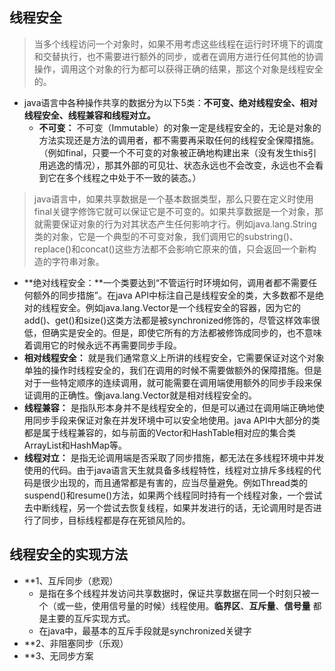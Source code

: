 ## 线程安全
> 当多个线程访问一个对象时，如果不用考虑这些线程在运行时环境下的调度和交替执行，也不需要进行额外的同步，或者在调用方进行任何其他的协调操作，调用这个对象的行为都可以获得正确的结果，那这个对象是线程安全的。
* java语言中各种操作共享的数据分为以下5类：**不可变、绝对线程安全、相对线程安全、线程兼容和线程对立。**
  * **不可变：** 不可变（Immutable）的对象一定是线程安全的，无论是对象的方法实现还是方法的调用者，都不需要再采取任何的线程安全保障措施。（例如final，只要一个不可变的对象被正确地构建出来（没有发生this引用逃逸的情况），那其外部的可见壮、状态永远也不会改变，永远也不会看到它在多个线程之中处于不一致的装态。）
 > java语言中，如果共享数据是一个基本数据类型，那么只要在定义时使用final关键字修饰它就可以保证它是不可变的。如果共享数据是一个对象，那就需要保证对象的行为对其状态产生任何影响才行。例如java.lang.String类的对象，它是一个典型的不可变对象，我们调用它的substring()、replace()和concat()这些方法都不会影响它原来的值，只会返回一个新构造的字符串对象。
  * **绝对线程安全：**一个类要达到“不管运行时环境如何，调用者都不需要任何额外的同步措施”。在java API中标注自己是线程安全的类，大多数都不是绝对的线程安全。例如java.lang.Vector是一个线程安全的容器，因为它的add()、get()和size()这类方法都是被synchronized修饰的，尽管这样效率很低，但确实是安全的。但是，即使它所有的方法都被修饰成同步的，也不意味着调用它的时候永远不再需要同步手段。
  * **相对线程安全：** 就是我们通常意义上所讲的线程安全，它需要保证对这个对象单独的操作时线程安全的，我们在调用的时候不需要做额外的保障措施。但是对于一些特定顺序的连续调用，就可能需要在调用端使用额外的同步手段来保证调用的正确性。像java.lang.Vector就是相对线程安全的。
  * **线程兼容：** 是指队形本身并不是线程安全的，但是可以通过在调用端正确地使用同步手段来保证对象在并发环境中可以安全地使用。java API中大部分的类都是属于线程兼容的，如与前面的Vector和HashTable相对应的集合类ArrayList和HashMap等。
  * **线程对立：** 是指无论调用端是否采取了同步措施，都无法在多线程环境中并发使用的代码。由于java语言天生就具备多线程特性，线程对立排斥多线程的代码是很少出现的，而且通常都是有害的，应当尽量避免。例如Thread类的suspend()和resume()方法，如果两个线程同时持有一个线程对象，一个尝试去中断线程，另一个尝试去恢复线程，如果并发进行的话，无论调用时是否进行了同步，目标线程都是存在死锁风险的。
## 线程安全的实现方法
  * **1、互斥同步（悲观）
    * 是指在多个线程并发访问共享数据时，保证共享数据在同一个时刻只被一个（或一些，使用信号量的时候）线程使用。**临界区**、**互斥量**、**信号量** 都是主要的互斥实现方式。
    * 在java中，最基本的互斥手段就是synchronized关键字
  * **2、非阻塞同步（乐观）
  * **3、无同步方案
